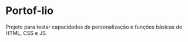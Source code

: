 # Portof-lio
Projeto para testar capacidades de personalização e funções básicas de HTML, CSS e JS.
